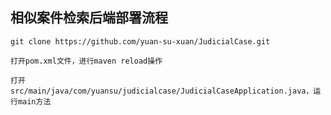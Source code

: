 ## 相似案件检索后端部署流程

```shell
git clone https://github.com/yuan-su-xuan/JudicialCase.git

打开pom.xml文件，进行maven reload操作

打开src/main/java/com/yuansu/judicialcase/JudicialCaseApplication.java，运行main方法
```

